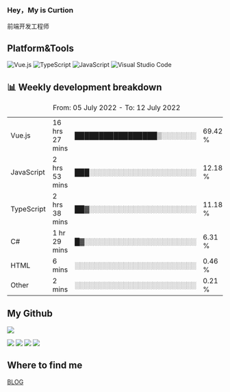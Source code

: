### Hey，My is Curtion
前端开发工程师
## Platform&Tools

![Vue.js](https://img.shields.io/badge/-Vue.js-4FC08D?style=flat-square&logo=Vue.js&logoColor=white)
![TypeScript](https://img.shields.io/badge/-TypeScript-007ACC?style=flat-square&logo=typescript&logoColor=white)
![JavaScript](https://img.shields.io/badge/-JavaScript-F7DF1E?style=flat-square&logo=javascript&logoColor=black)
![Visual Studio Code](https://img.shields.io/badge/-VSCode-007ACC?style=flat-square&logo=Visual-Studio-Code&logoColor=white)

## 📊 Weekly development breakdown

<!--START_SECTION:waka-->

<table><caption>From: 05 July 2022 - To: 12 July 2022</caption><tr><td>Vue.js</td><td>16 hrs 27 mins</td><td>█████████████████▒░░░░░░░</td><td>69.42 %</td></tr><tr><td>JavaScript</td><td>2 hrs 53 mins</td><td>███░░░░░░░░░░░░░░░░░░░░░░</td><td>12.18 %</td></tr><tr><td>TypeScript</td><td>2 hrs 38 mins</td><td>██▓░░░░░░░░░░░░░░░░░░░░░░</td><td>11.18 %</td></tr><tr><td>C#</td><td>1 hr 29 mins</td><td>█▓░░░░░░░░░░░░░░░░░░░░░░░</td><td>6.31 %</td></tr><tr><td>HTML</td><td>6 mins</td><td>░░░░░░░░░░░░░░░░░░░░░░░░░</td><td>0.46 %</td></tr><tr><td>Other</td><td>2 mins</td><td>░░░░░░░░░░░░░░░░░░░░░░░░░</td><td>0.21 %</td></tr></table>

<!--END_SECTION:waka-->

## My Github

![](http://github-profile-summary-cards.vercel.app/api/cards/profile-details?username=curtion&theme=nord_bright)

![](http://github-profile-summary-cards.vercel.app/api/cards/stats?username=curtion&theme=nord_bright)
![](http://github-profile-summary-cards.vercel.app/api/cards/productive-time?username=curtion&theme=nord_bright&utcOffset=8)
![](http://github-profile-summary-cards.vercel.app/api/cards/repos-per-language?username=curtion&theme=nord_bright)
![](http://github-profile-summary-cards.vercel.app/api/cards/most-commit-language?username=curtion&theme=nord_bright)

## Where to find me

[BLOG](https://blog.3gxk.net)
